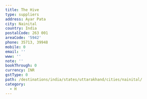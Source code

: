 ```yaml
---
title: The Hive
type: suppliers
address: Ayar Pata
city: Nainital
country: India
postalCode: 263 001
areaCode: '5942'
phone: 35713, 39948
mobile: 0
email: ''
www: ''
note: ''
bookThrough: 0
currency: INR
gstType: 0
path: /destinations/india/states/uttarakhand/cities/nainital/
category:
  - H
---
```


